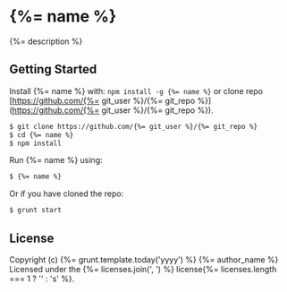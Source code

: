 # {%= name %}

{%= description %}

## Getting Started
Install {%= name %} with: `npm install -g {%= name %}` or clone repo [https://github.com/{%= git_user %}/{%= git_repo %}](https://github.com/{%= git_user %}/{%= git_repo %}).

```bash
$ git clone https://github.com/{%= git_user %}/{%= git_repo %}
$ cd {%= name %}
$ npm install
```

Run {%= name %} using:

```bash
$ {%= name %}
```

Or if you have cloned the repo:

```bash
$ grunt start
```

## License
Copyright (c) {%= grunt.template.today('yyyy') %} {%= author_name %}
Licensed under the {%= licenses.join(', ') %} license{%= licenses.length === 1 ? '' : 's' %}.
